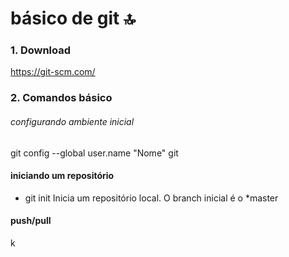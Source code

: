 # básico de git :top:

### 1. Download
https://git-scm.com/

### 2. Comandos básico

###### configurando ambiente inicial

 git config --global user.name "Nome"
git 
 


#### iniciando um repositório
* git init 
 Inicia um repositório local. O branch inicial é o *master 
 
#### push/pull
k
